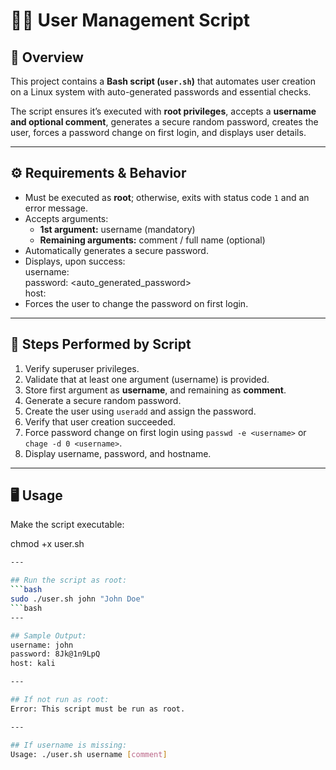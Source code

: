 # 🧑‍💼 User Management Script

## 📘 Overview
This project contains a **Bash script (`user.sh`)** that automates user creation on a Linux system with auto-generated passwords and essential checks.

The script ensures it’s executed with **root privileges**, accepts a **username and optional comment**, generates a secure random password, creates the user, forces a password change on first login, and displays user details.

---

## ⚙️ Requirements & Behavior
- Must be executed as **root**; otherwise, exits with status code `1` and an error message.  
- Accepts arguments:
  - **1st argument:** username (mandatory)
  - **Remaining arguments:** comment / full name (optional)
- Automatically generates a secure password.
- Displays, upon success:  
  username: <username>  
  password: <auto_generated_password>  
  host: <hostname>  
- Forces the user to change the password on first login.

---

## 🧩 Steps Performed by Script
1. Verify superuser privileges.  
2. Validate that at least one argument (username) is provided.  
3. Store first argument as **username**, and remaining as **comment**.  
4. Generate a secure random password.  
5. Create the user using `useradd` and assign the password.  
6. Verify that user creation succeeded.  
7. Force password change on first login using `passwd -e <username>` or `chage -d 0 <username>`.  
8. Display username, password, and hostname.

---

## 🖥️ Usage
Make the script executable:

chmod +x user.sh
```bash
---

## Run the script as root:
```bash
sudo ./user.sh john "John Doe"
```bash
---

## Sample Output:
username: john
password: 8Jk@1n9LpQ
host: kali

---

## If not run as root:
Error: This script must be run as root.

---

## If username is missing:
Usage: ./user.sh username [comment]

